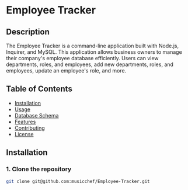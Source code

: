 # Employee Tracker

## Description

The Employee Tracker is a command-line application built with Node.js, Inquirer, and MySQL. This application allows business owners to manage their company's employee database efficiently. Users can view departments, roles, and employees, add new departments, roles, and employees, update an employee's role, and more.

## Table of Contents

- [Installation](#installation)
- [Usage](#usage)
- [Database Schema](#database-schema)
- [Features](#features)
- [Contributing](#contributing)
- [License](#license)

## Installation

### 1. Clone the repository

```bash
git clone git@github.com:musicchef/Employee-Tracker.git

